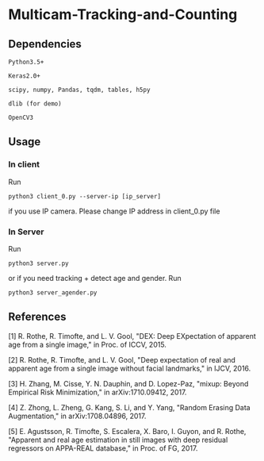 # Multicam-Tracking-and-Counting

## Dependencies
    Python3.5+

    Keras2.0+

    scipy, numpy, Pandas, tqdm, tables, h5py

    dlib (for demo)

    OpenCV3

## Usage
### In client 
Run 
```
python3 client_0.py --server-ip [ip_server]
```
if you use IP camera. Please change IP address in client_0.py file 

### In Server
Run
```
python3 server.py
```
or if you need tracking + detect age and gender. Run
```
python3 server_agender.py
```
## References
[1] R. Rothe, R. Timofte, and L. V. Gool, "DEX: Deep EXpectation of apparent age from a single image," in Proc. of ICCV, 2015.

[2] R. Rothe, R. Timofte, and L. V. Gool, "Deep expectation of real and apparent age from a single image without facial landmarks," in IJCV, 2016.

[3] H. Zhang, M. Cisse, Y. N. Dauphin, and D. Lopez-Paz, "mixup: Beyond Empirical Risk Minimization," in arXiv:1710.09412, 2017.

[4] Z. Zhong, L. Zheng, G. Kang, S. Li, and Y. Yang, "Random Erasing Data Augmentation," in arXiv:1708.04896, 2017.

[5] E. Agustsson, R. Timofte, S. Escalera, X. Baro, I. Guyon, and R. Rothe, "Apparent and real age estimation in still images with deep residual regressors on APPA-REAL database," in Proc. of FG, 2017.
